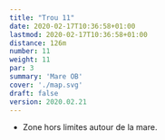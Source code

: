 ```yaml
---
title: "Trou 11"
date: 2020-02-17T10:36:58+01:00
lastmod: 2020-02-17T10:36:58+01:00
distance: 126m
number: 11
weight: 11
par: 3
summary: 'Mare OB'
cover: './map.svg'
draft: false
version: 2020.02.21
---
```


 - Zone hors limites autour de la mare.
